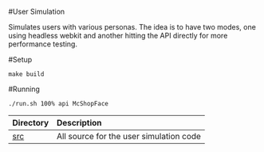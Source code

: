 #User Simulation

Simulates users with various personas. The idea is to have two modes, one
using headless webkit and another hitting the API directly for more performance testing.

#Setup

`make build`

#Running

`./run.sh 100% api McShopFace`

| Directory                              | Description                                                                                                  |
|:---------------------------------------|:-------------------------------------------------------------------------------------------------------------|
| [src](src)                             | All source for the user simulation code | 
